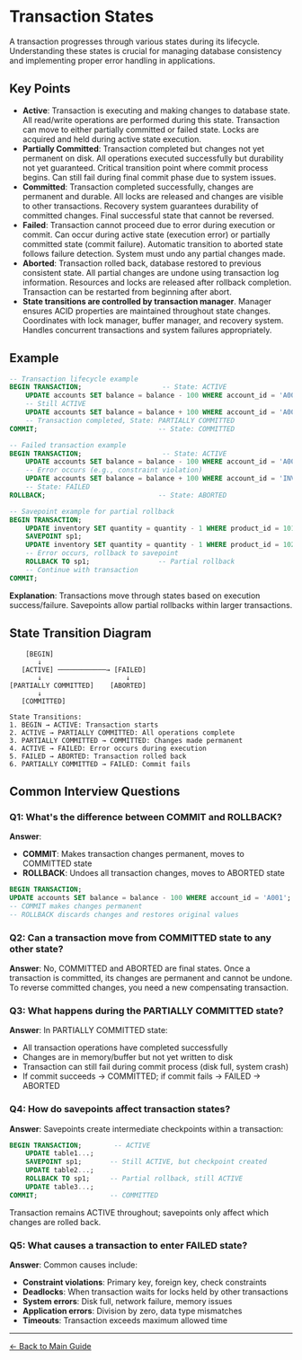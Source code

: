 # Transaction States

A transaction progresses through various states during its lifecycle. Understanding these states is crucial for managing database consistency and implementing proper error handling in applications.

## Key Points

- **Active**: Transaction is executing and making changes to database state. All read/write operations are performed during this state. Transaction can move to either partially committed or failed state. Locks are acquired and held during active state execution.
- **Partially Committed**: Transaction completed but changes not yet permanent on disk. All operations executed successfully but durability not yet guaranteed. Critical transition point where commit process begins. Can still fail during final commit phase due to system issues.
- **Committed**: Transaction completed successfully, changes are permanent and durable. All locks are released and changes are visible to other transactions. Recovery system guarantees durability of committed changes. Final successful state that cannot be reversed.
- **Failed**: Transaction cannot proceed due to error during execution or commit. Can occur during active state (execution error) or partially committed state (commit failure). Automatic transition to aborted state follows failure detection. System must undo any partial changes made.
- **Aborted**: Transaction rolled back, database restored to previous consistent state. All partial changes are undone using transaction log information. Resources and locks are released after rollback completion. Transaction can be restarted from beginning after abort.
- **State transitions are controlled by transaction manager**. Manager ensures ACID properties are maintained throughout state changes. Coordinates with lock manager, buffer manager, and recovery system. Handles concurrent transactions and system failures appropriately.

## Example

```sql
-- Transaction lifecycle example
BEGIN TRANSACTION;                    -- State: ACTIVE
    UPDATE accounts SET balance = balance - 100 WHERE account_id = 'A001';
    -- Still ACTIVE
    UPDATE accounts SET balance = balance + 100 WHERE account_id = 'A002';
    -- Transaction completed, State: PARTIALLY COMMITTED
COMMIT;                              -- State: COMMITTED

-- Failed transaction example
BEGIN TRANSACTION;                    -- State: ACTIVE
    UPDATE accounts SET balance = balance - 100 WHERE account_id = 'A001';
    -- Error occurs (e.g., constraint violation)
    UPDATE accounts SET balance = balance + 100 WHERE account_id = 'INVALID';
    -- State: FAILED
ROLLBACK;                            -- State: ABORTED

-- Savepoint example for partial rollback
BEGIN TRANSACTION;
    UPDATE inventory SET quantity = quantity - 1 WHERE product_id = 101;
    SAVEPOINT sp1;
    UPDATE inventory SET quantity = quantity - 1 WHERE product_id = 102;
    -- Error occurs, rollback to savepoint
    ROLLBACK TO sp1;                 -- Partial rollback
    -- Continue with transaction
COMMIT;
```

**Explanation**: Transactions move through states based on execution success/failure. Savepoints allow partial rollbacks within larger transactions.

## State Transition Diagram

```
    [BEGIN]
       ↓
   [ACTIVE] ────────────→ [FAILED]
       ↓                     ↓
[PARTIALLY COMMITTED]    [ABORTED]
       ↓
   [COMMITTED]

State Transitions:
1. BEGIN → ACTIVE: Transaction starts
2. ACTIVE → PARTIALLY COMMITTED: All operations complete
3. PARTIALLY COMMITTED → COMMITTED: Changes made permanent
4. ACTIVE → FAILED: Error occurs during execution
5. FAILED → ABORTED: Transaction rolled back
6. PARTIALLY COMMITTED → FAILED: Commit fails
```

## Common Interview Questions

### Q1: What's the difference between COMMIT and ROLLBACK?
**Answer**:
- **COMMIT**: Makes transaction changes permanent, moves to COMMITTED state
- **ROLLBACK**: Undoes all transaction changes, moves to ABORTED state
```sql
BEGIN TRANSACTION;
UPDATE accounts SET balance = balance - 100 WHERE account_id = 'A001';
-- COMMIT makes changes permanent
-- ROLLBACK discards changes and restores original values
```

### Q2: Can a transaction move from COMMITTED state to any other state?
**Answer**: No, COMMITTED and ABORTED are final states. Once a transaction is committed, its changes are permanent and cannot be undone. To reverse committed changes, you need a new compensating transaction.

### Q3: What happens during the PARTIALLY COMMITTED state?
**Answer**: In PARTIALLY COMMITTED state:
- All transaction operations have completed successfully
- Changes are in memory/buffer but not yet written to disk
- Transaction can still fail during commit process (disk full, system crash)
- If commit succeeds → COMMITTED; if commit fails → FAILED → ABORTED

### Q4: How do savepoints affect transaction states?
**Answer**: Savepoints create intermediate checkpoints within a transaction:
```sql
BEGIN TRANSACTION;        -- ACTIVE
    UPDATE table1...;
    SAVEPOINT sp1;       -- Still ACTIVE, but checkpoint created
    UPDATE table2...;
    ROLLBACK TO sp1;     -- Partial rollback, still ACTIVE
    UPDATE table3...;
COMMIT;                  -- COMMITTED
```
Transaction remains ACTIVE throughout; savepoints only affect which changes are rolled back.

### Q5: What causes a transaction to enter FAILED state?
**Answer**: Common causes include:
- **Constraint violations**: Primary key, foreign key, check constraints
- **Deadlocks**: When transaction waits for locks held by other transactions
- **System errors**: Disk full, network failure, memory issues
- **Application errors**: Division by zero, data type mismatches
- **Timeouts**: Transaction exceeds maximum allowed time

---
[← Back to Main Guide](./README.md)
